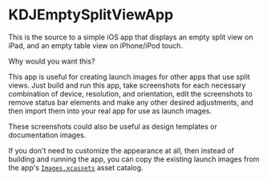 # KDJEmptySplitViewApp

This is the source to a simple iOS app that  displays an empty split view on iPad, and an empty table view on iPhone/iPod touch.

Why would you want this?

This app is useful for creating launch images for other apps that use split views. Just build and run this app, take screenshots for each necessary combination of device, resolution, and orientation, edit the screenshots to remove status bar elements and make any other desired adjustments, and then import them into your real app for use as launch images.

These screenshots could also be useful as design templates or documentation images.

If you don't need to customize the appearance at all, then instead of building and running the app, you can copy the existing launch images from the app's [`Images.xcassets`](https://github.com/kristopherjohnson/KDJEmptySplitViewApp/tree/master/KDJEmptySplitViewApp/Images.xcassets/LaunchImage.launchimage) asset catalog.
